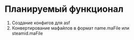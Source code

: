 # Планируемый функционал
1.  Создание конфигов для asf
2.  Конвертирование мафайлов в формат name.maFile или steamid.maFile